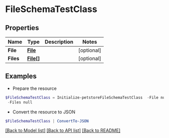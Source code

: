 # FileSchemaTestClass
## Properties

Name | Type | Description | Notes
------------ | ------------- | ------------- | -------------
**File** | [**File**](File.md) |  | [optional] 
**Files** | [**File[]**](File.md) |  | [optional] 

## Examples

- Prepare the resource
```powershell
$FileSchemaTestClass = Initialize-petstoreFileSchemaTestClass  -File null `
 -Files null
```

- Convert the resource to JSON
```powershell
$FileSchemaTestClass | ConvertTo-JSON
```

[[Back to Model list]](../README.md#documentation-for-models) [[Back to API list]](../README.md#documentation-for-api-endpoints) [[Back to README]](../README.md)

